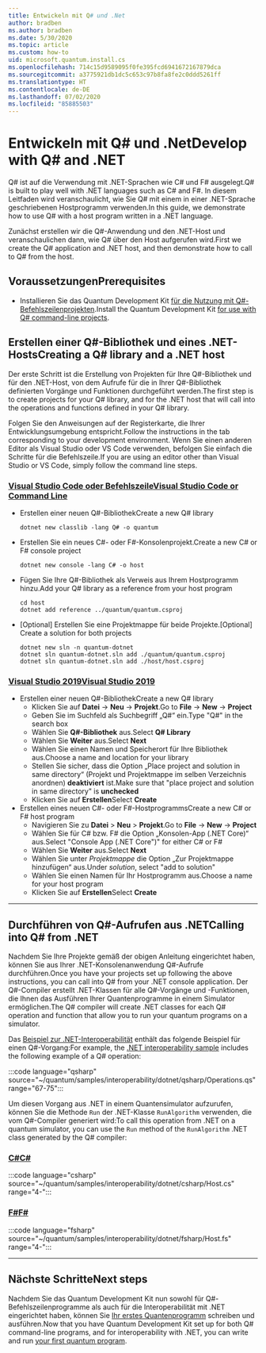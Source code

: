```yaml
---
title: Entwickeln mit Q# und .Net
author: bradben
ms.author: bradben
ms.date: 5/30/2020
ms.topic: article
ms.custom: how-to
uid: microsoft.quantum.install.cs
ms.openlocfilehash: 714c15d9589095f0fe395fcd6941672167879dca
ms.sourcegitcommit: a3775921db1dc5c653c97b8fa8fe2c0ddd5261ff
ms.translationtype: HT
ms.contentlocale: de-DE
ms.lasthandoff: 07/02/2020
ms.locfileid: "85885503"
---
```

# <a name="develop-with-q-and-net"></a><span data-ttu-id="fc240-102">Entwickeln mit Q# und .Net</span><span class="sxs-lookup"><span data-stu-id="fc240-102">Develop with Q# and .NET</span></span>

<span data-ttu-id="fc240-103">Q# ist auf die Verwendung mit .NET-Sprachen wie C# und F# ausgelegt.</span><span class="sxs-lookup"><span data-stu-id="fc240-103">Q# is built to play well with .NET languages such as C# and F#.</span></span>
<span data-ttu-id="fc240-104">In diesem Leitfaden wird veranschaulicht, wie Sie Q# mit einem in einer .NET-Sprache geschriebenen Hostprogramm verwenden.</span><span class="sxs-lookup"><span data-stu-id="fc240-104">In this guide, we demonstrate how to use Q# with a host program written in a .NET language.</span></span>

<span data-ttu-id="fc240-105">Zunächst erstellen wir die Q#-Anwendung und den .NET-Host und veranschaulichen dann, wie Q# über den Host aufgerufen wird.</span><span class="sxs-lookup"><span data-stu-id="fc240-105">First we create the Q# application and .NET host, and then demonstrate how to call to Q# from the host.</span></span>

## <a name="prerequisites"></a><span data-ttu-id="fc240-106">Voraussetzungen</span><span class="sxs-lookup"><span data-stu-id="fc240-106">Prerequisites</span></span>

- <span data-ttu-id="fc240-107">Installieren Sie das Quantum Development Kit [für die Nutzung mit Q#-Befehlszeilenprojekten](xref:microsoft.quantum.install.standalone).</span><span class="sxs-lookup"><span data-stu-id="fc240-107">Install the Quantum Development Kit [for use with Q# command-line projects](xref:microsoft.quantum.install.standalone).</span></span>

## <a name="creating-a-q-library-and-a-net-host"></a><span data-ttu-id="fc240-108">Erstellen einer Q#-Bibliothek und eines .NET-Hosts</span><span class="sxs-lookup"><span data-stu-id="fc240-108">Creating a Q# library and a .NET host</span></span>

<span data-ttu-id="fc240-109">Der erste Schritt ist die Erstellung von Projekten für Ihre Q#-Bibliothek und für den .NET-Host, von dem Aufrufe für die in Ihrer Q#-Bibliothek definierten Vorgänge und Funktionen durchgeführt werden.</span><span class="sxs-lookup"><span data-stu-id="fc240-109">The first step is to create projects for your Q# library, and for the .NET host that will call into the operations and functions defined in your Q# library.</span></span>

<span data-ttu-id="fc240-110">Folgen Sie den Anweisungen auf der Registerkarte, die Ihrer Entwicklungsumgebung entspricht.</span><span class="sxs-lookup"><span data-stu-id="fc240-110">Follow the instructions in the tab corresponding to your development environment.</span></span>
<span data-ttu-id="fc240-111">Wenn Sie einen anderen Editor als Visual Studio oder VS Code verwenden, befolgen Sie einfach die Schritte für die Befehlszeile.</span><span class="sxs-lookup"><span data-stu-id="fc240-111">If you are using an editor other than Visual Studio or VS Code, simply follow the command line steps.</span></span>

### <a name="visual-studio-code-or-command-line"></a>[<span data-ttu-id="fc240-112">Visual Studio Code oder Befehlszeile</span><span class="sxs-lookup"><span data-stu-id="fc240-112">Visual Studio Code or Command Line</span></span>](#tab/tabid-cmdline)

- <span data-ttu-id="fc240-113">Erstellen einer neuen Q#-Bibliothek</span><span class="sxs-lookup"><span data-stu-id="fc240-113">Create a new Q# library</span></span>

  ```dotnetcli
  dotnet new classlib -lang Q# -o quantum
  ```

- <span data-ttu-id="fc240-114">Erstellen Sie ein neues C#- oder F#-Konsolenprojekt.</span><span class="sxs-lookup"><span data-stu-id="fc240-114">Create a new C# or F# console project</span></span>

  ```dotnetcli
  dotnet new console -lang C# -o host  
  ```

- <span data-ttu-id="fc240-115">Fügen Sie Ihre Q#-Bibliothek als Verweis aus Ihrem Hostprogramm hinzu.</span><span class="sxs-lookup"><span data-stu-id="fc240-115">Add your Q# library as a reference from your host program</span></span>

  ```dotnetcli
  cd host
  dotnet add reference ../quantum/quantum.csproj
  ```

- <span data-ttu-id="fc240-116">[Optional] Erstellen Sie eine Projektmappe für beide Projekte.</span><span class="sxs-lookup"><span data-stu-id="fc240-116">[Optional] Create a solution for both projects</span></span>

  ```dotnetcli
  dotnet new sln -n quantum-dotnet
  dotnet sln quantum-dotnet.sln add ./quantum/quantum.csproj
  dotnet sln quantum-dotnet.sln add ./host/host.csproj
  ```

### <a name="visual-studio-2019"></a>[<span data-ttu-id="fc240-117">Visual Studio 2019</span><span class="sxs-lookup"><span data-stu-id="fc240-117">Visual Studio 2019</span></span>](#tab/tabid-vs2019)

- <span data-ttu-id="fc240-118">Erstellen einer neuen Q#-Bibliothek</span><span class="sxs-lookup"><span data-stu-id="fc240-118">Create a new Q# library</span></span>
  - <span data-ttu-id="fc240-119">Klicken Sie auf **Datei** -> **Neu** -> **Projekt**.</span><span class="sxs-lookup"><span data-stu-id="fc240-119">Go to **File** -> **New** -> **Project**</span></span>
  - <span data-ttu-id="fc240-120">Geben Sie im Suchfeld als Suchbegriff „Q#“ ein.</span><span class="sxs-lookup"><span data-stu-id="fc240-120">Type "Q#" in the search box</span></span>
  - <span data-ttu-id="fc240-121">Wählen Sie **Q#-Bibliothek** aus.</span><span class="sxs-lookup"><span data-stu-id="fc240-121">Select **Q# Library**</span></span>
  - <span data-ttu-id="fc240-122">Wählen Sie **Weiter** aus.</span><span class="sxs-lookup"><span data-stu-id="fc240-122">Select **Next**</span></span>
  - <span data-ttu-id="fc240-123">Wählen Sie einen Namen und Speicherort für Ihre Bibliothek aus.</span><span class="sxs-lookup"><span data-stu-id="fc240-123">Choose a name and location for your library</span></span>
  - <span data-ttu-id="fc240-124">Stellen Sie sicher, dass die Option „Place project and solution in same directory“ (Projekt und Projektmappe im selben Verzeichnis anordnen) **deaktiviert** ist.</span><span class="sxs-lookup"><span data-stu-id="fc240-124">Make sure that "place project and solution in same directory" is **unchecked**</span></span>
  - <span data-ttu-id="fc240-125">Klicken Sie auf **Erstellen**</span><span class="sxs-lookup"><span data-stu-id="fc240-125">Select **Create**</span></span>
- <span data-ttu-id="fc240-126">Erstellen eines neuen C#- oder F#-Hostprogramms</span><span class="sxs-lookup"><span data-stu-id="fc240-126">Create a new C# or F# host program</span></span>
  - <span data-ttu-id="fc240-127">Navigieren Sie zu **Datei** > **Neu** > **Projekt**.</span><span class="sxs-lookup"><span data-stu-id="fc240-127">Go to **File** → **New** → **Project**</span></span>
  - <span data-ttu-id="fc240-128">Wählen Sie für C# bzw. F# die Option „Konsolen-App (.NET Core)“ aus.</span><span class="sxs-lookup"><span data-stu-id="fc240-128">Select "Console App (.NET Core")" for either C# or F#</span></span>
  - <span data-ttu-id="fc240-129">Wählen Sie **Weiter** aus.</span><span class="sxs-lookup"><span data-stu-id="fc240-129">Select **Next**</span></span>
  - <span data-ttu-id="fc240-130">Wählen Sie unter *Projektmappe* die Option „Zur Projektmappe hinzufügen“ aus.</span><span class="sxs-lookup"><span data-stu-id="fc240-130">Under *solution*, select "add to solution"</span></span>
  - <span data-ttu-id="fc240-131">Wählen Sie einen Namen für Ihr Hostprogramm aus.</span><span class="sxs-lookup"><span data-stu-id="fc240-131">Choose a name for your host program</span></span>
  - <span data-ttu-id="fc240-132">Klicken Sie auf **Erstellen**</span><span class="sxs-lookup"><span data-stu-id="fc240-132">Select **Create**</span></span>

***

## <a name="calling-into-q-from-net"></a><span data-ttu-id="fc240-133">Durchführen von Q#-Aufrufen aus .NET</span><span class="sxs-lookup"><span data-stu-id="fc240-133">Calling into Q# from .NET</span></span>

<span data-ttu-id="fc240-134">Nachdem Sie Ihre Projekte gemäß der obigen Anleitung eingerichtet haben, können Sie aus Ihrer .NET-Konsolenanwendung Q#-Aufrufe durchführen.</span><span class="sxs-lookup"><span data-stu-id="fc240-134">Once you have your projects set up following the above instructions, you can call into Q# from your .NET console application.</span></span>
<span data-ttu-id="fc240-135">Der Q#-Compiler erstellt .NET-Klassen für alle Q#-Vorgänge und -Funktionen, die Ihnen das Ausführen Ihrer Quantenprogramme in einem Simulator ermöglichen.</span><span class="sxs-lookup"><span data-stu-id="fc240-135">The Q# compiler will create .NET classes for each Q# operation and function that allow you to run your quantum programs on a simulator.</span></span>

<span data-ttu-id="fc240-136">Das [Beispiel zur .NET-Interoperabilität](https://github.com/microsoft/Quantum/tree/master/samples/interoperability/dotnet) enthält das folgende Beispiel für einen Q#-Vorgang:</span><span class="sxs-lookup"><span data-stu-id="fc240-136">For example, the [.NET interoperability sample](https://github.com/microsoft/Quantum/tree/master/samples/interoperability/dotnet) includes the following example of a Q# operation:</span></span>

:::code language="qsharp" source="~/quantum/samples/interoperability/dotnet/qsharp/Operations.qs" range="67-75":::

<span data-ttu-id="fc240-137">Um diesen Vorgang aus .NET in einem Quantensimulator aufzurufen, können Sie die Methode `Run` der .NET-Klasse `RunAlgorithm` verwenden, die vom Q#-Compiler generiert wird:</span><span class="sxs-lookup"><span data-stu-id="fc240-137">To call this operation from .NET on a quantum simulator, you can use the `Run` method of the `RunAlgorithm` .NET class generated by the Q# compiler:</span></span>

### <a name="c"></a>[<span data-ttu-id="fc240-138">C#</span><span class="sxs-lookup"><span data-stu-id="fc240-138">C#</span></span>](#tab/tabid-csharp)

:::code language="csharp" source="~/quantum/samples/interoperability/dotnet/csharp/Host.cs" range="4-":::

### <a name="f"></a>[<span data-ttu-id="fc240-139">F#</span><span class="sxs-lookup"><span data-stu-id="fc240-139">F#</span></span>](#tab/tabid-fsharp)

:::code language="fsharp" source="~/quantum/samples/interoperability/dotnet/fsharp/Host.fs" range="4-":::

***
    
## <a name="next-steps"></a><span data-ttu-id="fc240-140">Nächste Schritte</span><span class="sxs-lookup"><span data-stu-id="fc240-140">Next steps</span></span>

<span data-ttu-id="fc240-141">Nachdem Sie das Quantum Development Kit nun sowohl für Q#-Befehlszeilenprogramme als auch für die Interoperabilität mit .NET eingerichtet haben, können Sie [Ihr erstes Quantenprogramm](xref:microsoft.quantum.quickstarts.qrng) schreiben und ausführen.</span><span class="sxs-lookup"><span data-stu-id="fc240-141">Now that you have Quantum Development Kit set up for both Q# command-line programs, and for interoperability with .NET, you can write and run [your first quantum program](xref:microsoft.quantum.quickstarts.qrng).</span></span>
